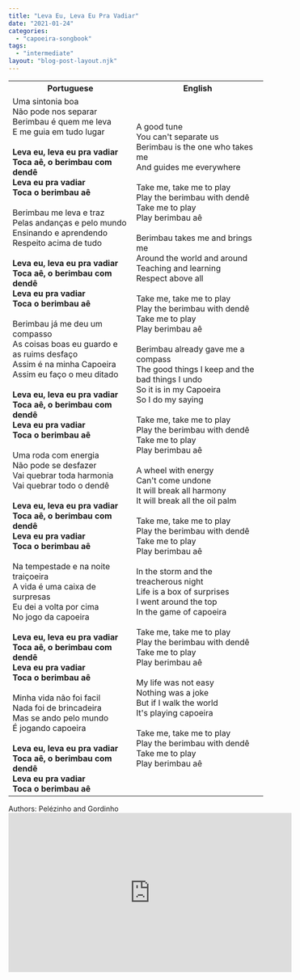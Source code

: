 ```yaml
---
title: "Leva Eu, Leva Eu Pra Vadiar"
date: "2021-01-24"
categories: 
  - "capoeira-songbook"
tags: 
  - "intermediate"
layout: "blog-post-layout.njk"
---
```


<table class="capoeira-table">
    <tr class="header-row">
        <th>Portuguese</th>
        <th>English</th>
    </tr>
    <tr>
        <td>Uma sintonia boa<br>
Não pode nos separar<br>
Berimbau é quem me leva<br>
E me guia em tudo lugar<br>
<br>
<strong>Leva eu, leva eu pra vadiar<br>
Toca aê, o berimbau com dendê<br>
Leva eu pra vadiar<br>
Toca o berimbau aê</strong><br>
<br>
Berimbau me leva e traz<br>
Pelas andanças e pelo mundo<br>
Ensinando e aprendendo<br>
Respeito acima de tudo<br>
<br>
<strong>Leva eu, leva eu pra vadiar<br>
Toca aê, o berimbau com dendê<br>
Leva eu pra vadiar<br>
Toca o berimbau aê</strong><br>
<br>
Berimbau já me deu um compasso<br>
As coisas boas eu guardo e as ruims desfaço<br>
Assim é na minha Capoeira<br>
Assim eu faço o meu ditado<br>
<br>
<strong>Leva eu, leva eu pra vadiar<br>
Toca aê, o berimbau com dendê<br>
Leva eu pra vadiar<br>
Toca o berimbau aê</strong><br>
<br>
Uma roda com energia<br>
Não pode se desfazer<br>
Vai quebrar toda harmonia<br>
Vai quebrar todo o dendê<br>
<br>
<strong>Leva eu, leva eu pra vadiar<br>
Toca aê, o berimbau com dendê<br>
Leva eu pra vadiar<br>
Toca o berimbau aê</strong><br>
<br>
Na tempestade e na noite traiçoeira<br>
A vida é uma caixa de surpresas<br>
Eu dei a volta por cima<br>
No jogo da capoeira<br>
<br>
<strong>Leva eu, leva eu pra vadiar<br>
Toca aê, o berimbau com dendê<br>
Leva eu pra vadiar<br>
Toca o berimbau aê</strong><br>
<br>
Minha vida não foi facil<br>
Nada foi de brincadeira<br>
Mas se ando pelo mundo<br>
É jogando capoeira<br>
<br>
<strong>Leva eu, leva eu pra vadiar<br>
Toca aê, o berimbau com dendê<br>
Leva eu pra vadiar<br>
Toca o berimbau aê</strong></td>
        <td>A good tune<br>
You can't separate us<br>
Berimbau is the one who takes me<br>
And guides me everywhere<br>
<br>
Take me, take me to play<br>
Play the berimbau with dendê<br>
Take me to play<br>
Play berimbau aê<br>
<br>
Berimbau takes me and brings me<br>
Around the world and around<br>
Teaching and learning<br>
Respect above all<br>
<br>
Take me, take me to play<br>
Play the berimbau with dendê<br>
Take me to play<br>
Play berimbau aê<br>
<br>
Berimbau already gave me a compass<br>
The good things I keep and the bad things I undo<br>
So it is in my Capoeira<br>
So I do my saying<br>
<br>
Take me, take me to play<br>
Play the berimbau with dendê<br>
Take me to play<br>
Play berimbau aê<br>
<br>
A wheel with energy<br>
Can't come undone<br>
It will break all harmony<br>
It will break all the oil palm<br>
<br>
Take me, take me to play<br>
Play the berimbau with dendê<br>
Take me to play<br>
Play berimbau aê<br>
<br>
In the storm and the treacherous night<br>
Life is a box of surprises<br>
I went around the top<br>
In the game of capoeira<br>
<br>
Take me, take me to play<br>
Play the berimbau with dendê<br>
Take me to play<br>
Play berimbau aê<br>
<br>
My life was not easy<br>
Nothing was a joke<br>
But if I walk the world<br>
It's playing capoeira<br>
<br>
Take me, take me to play<br>
Play the berimbau with dendê<br>
Take me to play<br>
Play berimbau aê</td>
    </tr>
</table>

<figcaption>
Authors: Pelézinho and Gordinho
</figcaption>

<iframe width="560" height="315" src="https://www.youtube.com/embed/7IQ4mh--J90" title="YouTube video player" frameborder="0" allow="accelerometer; autoplay; clipboard-write; encrypted-media; gyroscope; picture-in-picture" allowfullscreen></iframe>